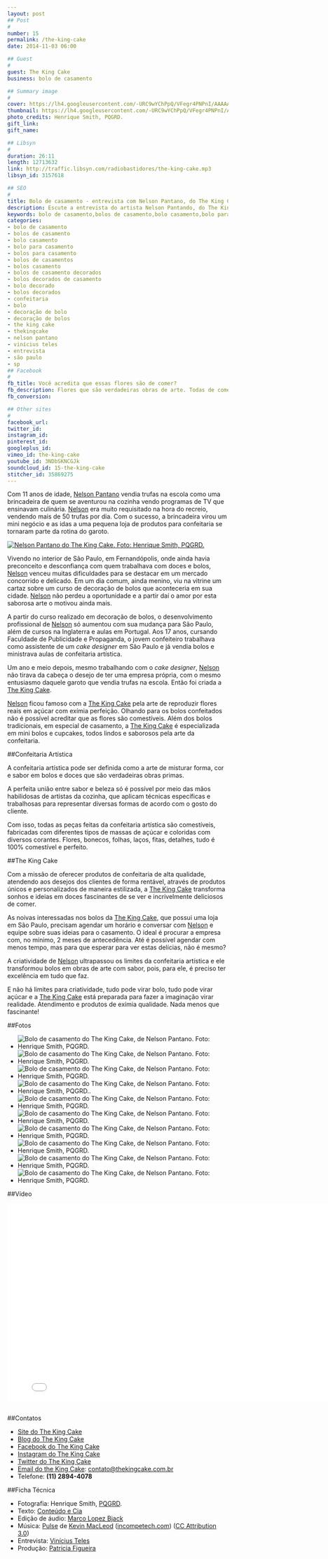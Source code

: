 ```yaml
---
layout: post
## Post
#
number: 15
permalink: /the-king-cake
date: 2014-11-03 06:00

## Guest
#
guest: The King Cake
business: bolo de casamento

## Summary image
#
cover: https://lh4.googleusercontent.com/-URC9wYChPpQ/VFegr4PNPnI/AAAAAAAABLc/HqjNKVCmGnU/s800/bolo-de-casamento-the-king-cake-0008.jpg
thumbnail: https://lh4.googleusercontent.com/-URC9wYChPpQ/VFegr4PNPnI/AAAAAAAABLc/HqjNKVCmGnU/s800/bolo-de-casamento-the-king-cake-0008.jpg
photo_credits: Henrique Smith, PQGRD.
gift_link: 
gift_name: 

## Libsyn
#
duration: 26:11
length: 12713632
link: http://traffic.libsyn.com/radiobastidores/the-king-cake.mp3
libsyn_id: 3157618

## SEO
#
title: Bolo de casamento - entrevista com Nelson Pantano, do The King Cake
description: Escute a entrevista do artista Nelson Pantando, do The King Cake, que produz bolos de casamento maravilhosos.
keywords: bolo de casamento,bolos de casamento,bolo casamento,bolo para casamento,bolos para casamento,bolos de casamentos,bolos casamento,bolos de casamento decorados,bolos decorados de casamento,bolo decorado,bolos decorados,confeitaria,bolo,decoração de bolo,decoração de bolos,the king cake,thekingcake,nelson pantano,vinícius teles,entrevista,são paulo,sp
categories:
- bolo de casamento
- bolos de casamento
- bolo casamento
- bolo para casamento
- bolos para casamento
- bolos de casamentos
- bolos casamento
- bolos de casamento decorados
- bolos decorados de casamento
- bolo decorado
- bolos decorados
- confeitaria
- bolo
- decoração de bolo
- decoração de bolos
- the king cake
- thekingcake
- nelson pantano
- vinícius teles
- entrevista
- são paulo
- sp
## Facebook
#
fb_title: Você acredita que essas flores são de comer?
fb_description: Flores que são verdadeiras obras de arte. Todas de comer, feitas com açúcar. Fazê-las é especialidade do talentosíssimo Nelson Pantano, da The King Cake.
fb_conversion: 

## Other sites
#
facebook_url: 
twitter_id: 
instagram_id: 
pinterest_id: 
googleplus_id: 
vimeo_id: the-king-cake
youtube_id: 3NDbSKNCGJk
soundcloud_id: 15-the-king-cake
stitcher_id: 35869275
---
```

Com 11 anos de idade, [Nelson Pantano][nel] vendia trufas na escola como uma brincadeira de quem se aventurou na cozinha vendo programas de TV que ensinavam culinária. [Nelson][nel] era muito requisitado na hora do recreio, vendendo mais de 50 trufas por dia. Com o sucesso, a brincadeira virou um mini negócio e as idas a uma pequena loja de produtos para confeitaria se tornaram parte da rotina do garoto.

[![][FNe]][nel]

Vivendo no interior de São Paulo, em Fernandópolis, onde ainda havia preconceito e desconfiança com quem trabalhava com doces e bolos, [Nelson][nel] venceu muitas dificuldades para se destacar em um mercado concorrido e delicado. Em um dia comum, ainda menino, viu na vitrine um cartaz sobre um curso de decoração de bolos que aconteceria em sua cidade. [Nelson][nel] não perdeu a oportunidade e a partir daí o amor por esta saborosa arte o motivou ainda mais.

A partir do curso realizado em decoração de bolos, o desenvolvimento profissional de [Nelson][nel] só aumentou com sua mudança para São Paulo, além de cursos na Inglaterra e aulas em Portugal. Aos 17 anos, cursando Faculdade de Publicidade e Propaganda, o jovem confeiteiro trabalhava como assistente de um *cake designer* em São Paulo e já vendia bolos e ministrava aulas de confeitaria artística. 

Um ano e meio depois, mesmo trabalhando com o *cake designer*, [Nelson][nel] não tirava da cabeça o desejo de ter uma empresa própria, com o mesmo entusiasmo daquele garoto que vendia trufas na escola. Então foi criada a [The King Cake][tkc].

[Nelson][nel] ficou famoso com a [The King Cake][tkc] pela arte de reproduzir flores reais em açúcar com exímia perfeição. Olhando para os bolos confeitados não é possível acreditar que as flores são comestíveis. Além dos bolos tradicionais, em especial de casamento, a [The King Cake][tkc] é especializada em mini bolos e cupcakes, todos lindos e saborosos pela arte da confeitaria.

##Confeitaria Artística

A confeitaria artística pode ser definida como a arte de misturar forma, cor e sabor em bolos e doces que são verdadeiras obras primas.

A perfeita união entre sabor e beleza só é possível por meio das mãos habilidosas de artistas da cozinha, que aplicam técnicas específicas e trabalhosas para representar diversas formas de acordo com o gosto do cliente. 

Com isso, todas as peças feitas da confeitaria artística são comestíveis, fabricadas com diferentes tipos de massas de açúcar e coloridas com diversos corantes. Flores, bonecos, folhas, laços, fitas, detalhes, tudo é 100% comestível e perfeito. 

##The King Cake

Com a missão de oferecer produtos de confeitaria de alta qualidade, atendendo aos desejos dos clientes de forma rentável, através de produtos únicos e personalizados de maneira estilizada, a [The King Cake][tkc] transforma sonhos e ideias em doces fascinantes de se ver e incrivelmente deliciosos de comer.

As noivas interessadas nos bolos da [The King Cake][tkc], que possui uma loja em São Paulo, precisam agendar um horário e conversar com [Nelson][nel] e equipe sobre suas ideias para o casamento. O ideal é procurar a empresa com, no mínimo, 2 meses de antecedência. Até é possível agendar com menos tempo, mas para que esperar para ver estas delícias, não é mesmo?

A criatividade de [Nelson][nel] ultrapassou os limites da confeitaria artística e ele transformou bolos em obras de arte com sabor, pois, para ele, é preciso ter excelência em tudo que faz. 

E não há limites para criatividade, tudo pode virar bolo, tudo pode virar açúcar e a [The King Cake][tkc] está preparada para fazer a imaginação virar realidade. Atendimento e produtos de exímia qualidade. Nada menos que fascinante!

##Fotos

* ![][F01]
* ![][F02]
* ![][F03]
* ![][F04]
* ![][F05]
* ![][F06]
* ![][F07]
* ![][F08]
* ![][F09]
* ![][F10]

##Vídeo

<div class="video player" id="videos">  
  <iframe width="800" height="450" src="//www.youtube.com/embed/fGjqBpwiMWE?list=PLTa2L6-zQyLLRD4dVGnRgC0hV5UkJUKPM" frameborder="0" allowfullscreen></iframe>
</div><br/>

##Contatos

* [Site do The King Cake][tkc]
* [Blog do The King Cake][btkc]  
* [Facebook do The King Cake][ftkc]    
* [Instagram do The King Cake][itkc]   
* [Twitter do The King Cake][ttkc]  
* [Email do the King Cake][etkc]: [contato@thekingcake.com.br][etkc]
* Telefone: **(11) 2894-4078**

##Ficha Técnica

* Fotografia: Henrique Smith, [PQGRD][pq].
* Texto: [Conteúdo e Cia][cia]  
* Edição de áudio: [Marco Lopez Bjack][m]  
* Música: [Pulse][pm] de [Kevin MacLeod][pm] ([incompetech.com][pm]) ([CC Attribution 3.0][CCA])  
* Entrevista: [Vinícius Teles][v]  
* Produção: [Patricia Figueira][pf]

[pq]: http://pqgrd.com.br/
[m]: https://www.facebook.com/MarcoLopezOficial
[v]: http://www.viniciusteles.com.br
[cia]: http://conteudoecia.com.br
[pf]: http://www.patriciafigueira.com.br
[CCA]: http://creativecommons.org/licenses/by/3.0/
[pm]: http://incompetech.com/music/royalty-free/index.html?isrc=USUAN1100102

[tkc]: http://thekingcake.com.br/
[btkc]: http://www.thekingcake.blogspot.com.br/
[ftkc]: https://www.facebook.com/thekingcake
[itkc]: http://instagram.com/thekingcake
[ttkc]: https://twitter.com/thekingcake
[etkc]: mailto:contato@thekingcake.com.br
[nel]:  http://thekingcake.com.br/empresa/

[FNe]: https://lh3.googleusercontent.com/-a5txlHOzU2M/VFeD5t4dEZI/AAAAAAAABJQ/J5z-Pb76rp8/s400/nelson-pantano-the-king-cake.jpg "Nelson Pantano do The King Cake. Foto: Henrique Smith, PQGRD."


[F01]: https://lh5.googleusercontent.com/-oxkkb87PcBs/VFeH-M5FpFI/AAAAAAAABKU/hMRPGsS8Crg/s640/bolo-de-casamento-the-king-cake-0001.jpg "Bolo de casamento do The King Cake, de Nelson Pantano. Foto: Henrique Smith, PQGRD."
[F02]: https://lh5.googleusercontent.com/-suakZMqRbJg/VFeH-EKVLXI/AAAAAAAABLM/Uykqe_WiTN4/s640/bolo-de-casamento-the-king-cake-0002.jpg "Bolo de casamento do The King Cake, de Nelson Pantano. Foto: Henrique Smith, PQGRD."
[F03]: https://lh4.googleusercontent.com/-4S_WXad8BsQ/VFeH-LV8YrI/AAAAAAAABKM/u__kRbPDoN8/s640/bolo-de-casamento-the-king-cake-0003.jpg "Bolo de casamento do The King Cake, de Nelson Pantano. Foto: Henrique Smith, PQGRD."
[F04]: https://lh5.googleusercontent.com/-Vi-sVk8LFW8/VFeH-xKGU5I/AAAAAAAABLI/soi0iJfppLA/s640/bolo-de-casamento-the-king-cake-0004.jpg "Bolo de casamento do The King Cake, de Nelson Pantano. Foto: Henrique Smith, PQGRD.."
[F05]: https://lh4.googleusercontent.com/-3Hb6p2LZkNs/VFeH_EDkj2I/AAAAAAAABKo/zyKhKxhiXjw/s640/bolo-de-casamento-the-king-cake-0005.jpg "Bolo de casamento do The King Cake, de Nelson Pantano. Foto: Henrique Smith, PQGRD."
[F06]: https://lh4.googleusercontent.com/-XMTkA7JChtI/VFeH_ffPJqI/AAAAAAAABK8/AAauHTh9JXw/s640/bolo-de-casamento-the-king-cake-0006.jpg "Bolo de casamento do The King Cake, de Nelson Pantano. Foto: Henrique Smith, PQGRD."
[F07]: https://lh6.googleusercontent.com/-aifEH_8Nz2E/VFeH_3P3WDI/AAAAAAAABK0/8R7cf9vinWo/s640/bolo-de-casamento-the-king-cake-0007.jpg "Bolo de casamento do The King Cake, de Nelson Pantano. Foto: Henrique Smith, PQGRD."
[F08]: https://lh6.googleusercontent.com/-YY2QVUfbAeE/VFeIAOfOw_I/AAAAAAAABK4/KcRJSPtaY_0/s640/bolo-de-casamento-the-king-cake-0008.jpg "Bolo de casamento do The King Cake, de Nelson Pantano. Foto: Henrique Smith, PQGRD."
[F09]: https://lh6.googleusercontent.com/-2pd8Qy-VfW0/VFeIAq9AuEI/AAAAAAAABLA/yI4RoS4xrvo/s640/bolo-de-casamento-the-king-cake-0009.jpg "Bolo de casamento do The King Cake, de Nelson Pantano. Foto: Henrique Smith, PQGRD."
[F10]: https://lh3.googleusercontent.com/-JSRgUNADxDE/VFeIA6pIMgI/AAAAAAAABLE/lkFZV-9nqLk/s640/bolo-de-casamento-the-king-cake-0010.jpg "Bolo de casamento do The King Cake, de Nelson Pantano. Foto: Henrique Smith, PQGRD."